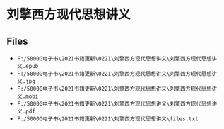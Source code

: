 # 刘擎西方现代思想讲义

## Files

- `F:/5000G电子书\2021书籍更新\0221\刘擎西方现代思想讲义\刘擎西方现代思想讲义.epub`
- `F:/5000G电子书\2021书籍更新\0221\刘擎西方现代思想讲义\刘擎西方现代思想讲义.jpg`
- `F:/5000G电子书\2021书籍更新\0221\刘擎西方现代思想讲义\刘擎西方现代思想讲义.mobi`
- `F:/5000G电子书\2021书籍更新\0221\刘擎西方现代思想讲义\刘擎西方现代思想讲义.pdf`
- `F:/5000G电子书\2021书籍更新\0221\刘擎西方现代思想讲义\files.txt`

